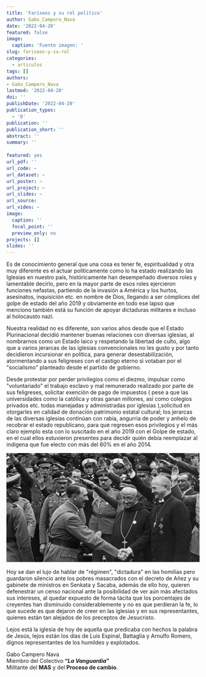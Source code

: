 ```yaml
---
title: 'Fariseos y su rol político'
author: Gabo_Campero_Nava
date: '2022-04-20'
featured: false
image:
  caption: 'Fuente imagen: '
slug: fariseos-y-su-rol
categories:
  - articulos
tags: []
authors:
- Gabo_Campero_Nava
lastmod: '2022-04-20'
doi: ''
publishDate: '2022-04-20'
publication_types:
  - '0'
publication: ''
publication_short: ''
abstract: ''
summary: ''

featured: yes
url_pdf: ''
url_code: ~
url_dataset: ~
url_poster: ~
url_project: ~
url_slides: ~
url_source: 
url_video: ~
image:
  caption: ''
  focal_point: ''
  preview_only: no
projects: []
slides: ''
---
```


Es de conocimiento general que una cosa es tener fe, espiritualidad y otra muy diferente es el actuar políticamente como lo ha estado realizando las Iglesias en nuestro país, históricamente han desempeñado diversos roles y lamentable decirlo, pero en la mayor parte de esos roles ejercieron funciones nefastas, partiendo de la invasión a América y los hurtos, asesinatos, inquisición etc. en nombre de Dios, llegando a ser cómplices del golpe de estado del año 2019 y obviamente en todo ese lapso que menciono también está su función de apoyar dictaduras militares e incluso al holocausto nazi.

Nuestra realidad no es diferente, son varios años desde que el Estado Plurinacional decidió mantener buenas relaciones con diversas iglesias, al nombrarnos como un Estado laico y respetando la libertad de culto, algo que a varios jerarcas de las iglesias convencionales no les gusto y por tanto decidieron incursionar en política, para generar desestabilización, atormentando a sus feligreses con el castigo eterno si votaban por el "socialismo" planteado desde el partido de gobierno.

Desde protestar por perder privilegios como el diezmo, impulsar como "voluntariado" el trabajo esclavo y mal remunerado realizado por parte de sus feligreses, solicitar exención de pago de impuestos ( pese a que las universidades como la católica y otras ganan millones, así como colegios privados etc. todas manejadas y administradas por iglesias ),solicitud en otorgarles en calidad de donación patrimonio estatal cultural; los jerarcas de las diversas iglesias continúan con rabia, angurria de poder y anhelo de recobrar el estado republicano, para que regresen esos privilegios y el más claro ejemplo esta con lo suscitado en el año 2019 con el Golpe de estado, en el cual ellos estuvieron presentes para decidir quién debía reemplazar al indígena que fue electo con más del 60% en el año 2014.

![1](1.jpeg)

Hoy se dan el lujo de hablar de "régimen", "dictadura" en las homilías pero guardaron silencio ante los pobres masacrados con el decreto de Añez y su gabinete de ministros en Senkata y Sacaba, además de ello hoy, quieren defenestrar un censo nacional ante la posibilidad de ver aún más afectados sus intereses, al quedar expuesto de forma tácita que los porcentajes de creyentes han disminuido considerablemente y no es que perdieran la fe, lo que sucede es que dejaron de creer en las iglesias y en sus representantes, quienes están tan alejados de los preceptos de Jesucristo.

Lejos está la iglesia de hoy de aquella que predicaba con hechos la palabra de Jesús, lejos están los días de Luis Espinal, Battaglia y Arnulfo Romero, dignos representantes de los humildes y explotados.


Gabo Campero Nava<br>
Miembro del Colectivo **“*La Vanguardia*”**<br>
Militante del **MAS** y del **Proceso de cambio**.<br>
